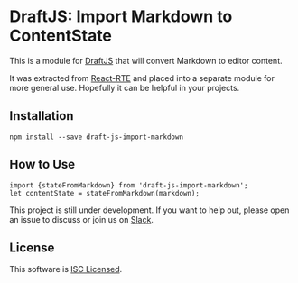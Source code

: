 # DraftJS: Import Markdown to ContentState

This is a module for [DraftJS](https://github.com/facebook/draft-js) that will convert Markdown to editor content.

It was extracted from [React-RTE](https://react-rte.org) and placed into a separate module for more general use. Hopefully it can be helpful in your projects.

## Installation

    npm install --save draft-js-import-markdown

## How to Use

    import {stateFromMarkdown} from 'draft-js-import-markdown';
    let contentState = stateFromMarkdown(markdown);

This project is still under development. If you want to help out, please open an issue to discuss or join us on [Slack](https://draftjs.slack.com/).

## License

This software is [ISC Licensed](/LICENSE).
